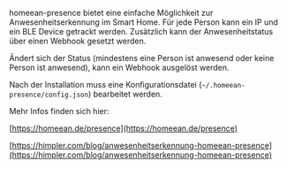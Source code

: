 homeean-presence bietet eine einfache Möglichkeit zur Anwesenheitserkennung im Smart Home. Für jede Person kann ein IP und ein BLE Device getrackt werden. Zusätzlich kann der Anwesenheitstatus über einen Webhook gesetzt werden.

Ändert sich der Status (mindestens eine Person ist anwesend oder keine Person ist anwesend), kann ein Webhook ausgelöst werden.

Nach der Installation muss eine Konfigurationsdatei (`~/.homeean-presence/config.json`) bearbeitet werden.

Mehr Infos finden sich hier:

[https://homeean.de/presence](https://homeean.de/presence)

[https://himpler.com/blog/anwesenheitserkennung-homeean-presence](https://himpler.com/blog/anwesenheitserkennung-homeean-presence)
